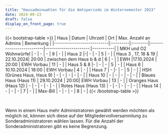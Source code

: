 ```yaml
---
title: "Hausadminwahlen für die Amtsperiode im Wintersemester 2023"
date: 2024-09-23
draft: false
display_on_front_page: true
---
```


{{< bootstrap-table >}}
| Haus                      | Datum    | Uhrzeit | Ort                      | Max. Anzahl an Admins | Bemerkung |
|---------------------------|:---------|:--------|:-------------------------|----------------------:|-----------|
| MKH und O2 Wohnwürfel     | - | -  | -     | 9                     |     -      |
| Haus 2                    |-| - | -   | 5                     |   -        |
| Haus 3 , 17, 18 & 19                  | 22.10.2024| 20:00 | zwischen dem Haus b & d | 6                   |   -        |
| EWH                       |17.10.2024           |  20:00     |     EWH Vorbau                             | 11                    |    -       |
| Haus 5 & 8              |-               | -         | -                                 | 5                     |     -      |
| Haus 6                    | 10.10.2024      |  18:00     |     EWH Vorbau                               | 4                     |    -       |
| Haus 7                    | -          |-      |    -                              | 5                     |    -       |
| HSH (Grünes Haus, Haus 9) |   -       |    -     |           -               |          -             |     -      |
| Haus 10      |  -     |    -      |              -                               | -                    |    -       |
| Blaues Haus (Haus 11)     | 29.10.2024 |   20:00|   EWH Vorbau |  13                 |      -     |
| Oranges Haus (Haus 12)    |  -        |     -    |          -                |             -          |     -      |
| Rotes Haus (Haus 13)      |    -      |    -     |             -             |            -           |      -     |
| Haus 14                   |  - |  -       |   -                                   | 7                    |    -       |
| Max-Bill                  |     -    |     -     |  -                                        | 8                     |      -     |
{{< /bootstrap-table >}}

&nbsp;

Wenn in einem Haus mehr Administratoren gewählt werden möchten als möglich ist, können sich diese auf der
Mitgliedervollversammlung zu Sonderadministratoren wählen lassen. Für die Anzahl der Sonderadministratoren gibt es keine
Begrenzung.
